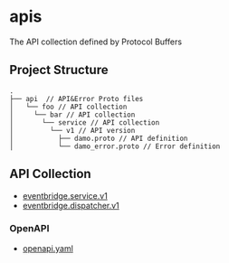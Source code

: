 # apis
The API collection defined by Protocol Buffers

## Project Structure

```
.
├── api  // API&Error Proto files
│   └── foo // API collection
│     └── bar // API collection
│       └── service // API collection
│         └── v1 // API version
│           ├── damo.proto // API definition
│           └── damo_error.proto // Error definition
```

## API Collection

- [eventbridge.service.v1](./api/eventbridge/service/v1/README.md)
- [eventbridge.dispatcher.v1](api/eventbridge/dispatcher/v1/README.md)

### OpenAPI

- [openapi.yaml](openapi.yaml)
